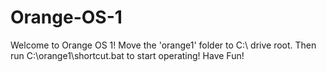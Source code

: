 # Orange-OS-1
Welcome to Orange OS 1!
Move the 'orange1' folder to C:\ drive root.
Then run C:\orange1\shortcut.bat to start operating!
Have Fun!
